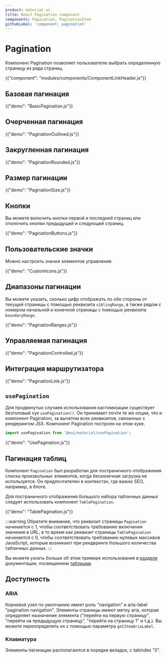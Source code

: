 ```yaml
---
product: material-ui
title: React Pagination component
components: Pagination, PaginationItem
githubLabel: 'component: pagination'
---
```


# Pagination <meta data-oversett="" data-original-text="Pagination">

<p class="description">Компонент Pagination позволяет пользователю выбрать определенную страницу из ряда страниц.</p>

{{"component": "modules/components/ComponentLinkHeader.js"}}

## Базовая пагинация <meta data-oversett="" data-original-text="Basic pagination">

{{"demo": "BasicPagination.js"}}

## Очерченная пагинация <meta data-oversett="" data-original-text="Outlined pagination">

{{"demo": "PaginationOutlined.js"}}

## Закругленная пагинация <meta data-oversett="" data-original-text="Rounded pagination">

{{"demo": "PaginationRounded.js"}}

## Размер пагинации <meta data-oversett="" data-original-text="Pagination size">

{{"demo": "PaginationSize.js"}}

## Кнопки <meta data-oversett="" data-original-text="Buttons">

Вы можете включить кнопки первой и последней страниц или отключить кнопки предыдущей и следующей страниц.

{{"demo": "PaginationButtons.js"}}

## Пользовательские значки <meta data-oversett="" data-original-text="Custom icons">

Можно настроить значки элементов управления.

{{"demo": "CustomIcons.js"}}

## Диапазоны пагинации <meta data-oversett="" data-original-text="Pagination ranges">

Вы можете указать, сколько цифр отображать по обе стороны от текущей страницы с помощью реквизита `siblingRange`, а также рядом с номером начальной и конечной страницы с помощью реквизита `boundaryRange`.

{{"demo": "PaginationRanges.js"}}

## Управляемая пагинация <meta data-oversett="" data-original-text="Controlled pagination">

{{"demo": "PaginationControlled.js"}}

## Интеграция маршрутизатора <meta data-oversett="" data-original-text="Router integration">

{{"demo": "PaginationLink.js"}}

## `usePagination` <meta data-oversett="" data-original-text="usePagination">

Для продвинутых случаев использования кастомизации существует безголовый хук `usePagination()`. Он принимает почти те же опции, что и компонент Pagination, за вычетом всех реквизитов, связанных с рендерингом JSX. Компонент Pagination построен на этом хуке.

```jsx
import usePagination from '@mui/material/usePagination';
```

{{"demo": "UsePagination.js"}}

## Пагинация таблиц <meta data-oversett="" data-original-text="Table pagination">

Компонент `Pagination` был разработан для постраничного отображения списка произвольных элементов, когда бесконечная загрузка не используется. Он предпочтителен в контекстах, где важно SEO, например, в блоге.

Для постраничного отображения большого набора табличных данных следует использовать компонент `TablePagination`.

{{"demo": "TablePagination.js"}}

:::warning
Обратите внимание, что реквизит страницы `Pagination` начинается с 1, чтобы соответствовать требованию включения значения в URL, в то время как реквизит страницы `TablePagination` начинается с 0, чтобы соответствовать требованию нулевых массивов JavaScript, которые возникают при рендеринге большого количества табличных данных.
:::

Вы можете узнать больше об этом примере использования в [разделе](/material-ui/react-table/#custom-pagination-options) документации, посвященном [таблицам](/material-ui/react-table/#custom-pagination-options).

## Доступность <meta data-oversett="" data-original-text="Accessibility">

### ARIA <meta data-oversett="" data-original-text="ARIA">

Корневой узел по умолчанию имеет роль "navigation" и aria-label "pagination navigation". Элементы страницы имеют метку aria, которая определяет назначение элемента ("перейти на первую страницу", "перейти на предыдущую страницу", "перейти на страницу 1" и т.д.). Вы можете переопределить их с помощью параметра `getItemAriaLabel`.

### Клавиатура <meta data-oversett="" data-original-text="Keyboard">

Элементы пагинации располагаются в порядке вкладок, с tabindex "0".
